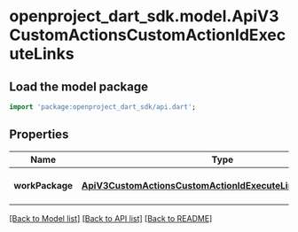 # openproject_dart_sdk.model.ApiV3CustomActionsCustomActionIdExecuteLinks

## Load the model package
```dart
import 'package:openproject_dart_sdk/api.dart';
```

## Properties
Name | Type | Description | Notes
------------ | ------------- | ------------- | -------------
**workPackage** | [**ApiV3CustomActionsCustomActionIdExecuteLinksWorkPackage**](ApiV3CustomActionsCustomActionIdExecuteLinksWorkPackage.md) |  | [optional] [default to null]

[[Back to Model list]](../README.md#documentation-for-models) [[Back to API list]](../README.md#documentation-for-api-endpoints) [[Back to README]](../README.md)


